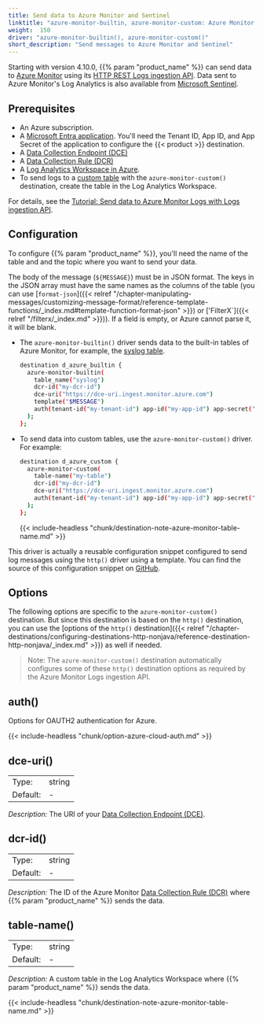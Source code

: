 ```yaml
---
title: Send data to Azure Monitor and Sentinel
linktitle: "azure-monitor-builtin, azure-monitor-custom: Azure Monitor and Sentinel"
weight:  150
driver: "azure-monitor-builtin(), azure-monitor-custom()"
short_description: "Send messages to Azure Monitor and Sentinel"
---
```

<!-- This file is under the copyright of Axoflow, and licensed under Apache License 2.0, except for using the Axoflow and AxoSyslog trademarks. -->

Starting with version 4.10.0, {{% param "product_name" %}} can send data to [Azure Monitor](https://learn.microsoft.com/en-us/azure/azure-monitor/overview) using its [HTTP REST Logs ingestion API](https://learn.microsoft.com/en-us/azure/azure-monitor/logs/logs-ingestion-api-overview#rest-api-call). Data sent to Azure Monitor's Log Analytics is also available from [Microsoft Sentinel](https://learn.microsoft.com/en-us/azure/sentinel/data-transformation).

## Prerequisites

- An Azure subscription.
- A [Microsoft Entra application](https://learn.microsoft.com/en-us/azure/azure-monitor/logs/tutorial-logs-ingestion-portal#create-azure-ad-application). You'll need the Tenant ID, App ID, and App Secret of the application to configure the {{< product >}} destination.
- A [Data Collection Endpoint (DCE)](https://learn.microsoft.com/en-us/azure/azure-monitor/essentials/data-collection-endpoint-overview?tabs=portal)
- A [Data Collection Rule (DCR)](https://learn.microsoft.com/en-us/azure/azure-monitor/essentials/data-collection-rule-create-edit?tabs=portal)
- A [Log Analytics Workspace in Azure](https://learn.microsoft.com/en-us/azure/azure-monitor/logs/log-analytics-workspace-overview).
- To send logs to a [custom table](https://learn.microsoft.com/en-us/azure/azure-monitor/logs/create-custom-table?tabs=azure-portal-1%2Cazure-portal-2%2Cazure-portal-3#create-a-custom-table) with the `azure-monitor-custom()` destination, create the table in the Log Analytics Workspace.

For details, see the [Tutorial: Send data to Azure Monitor Logs with Logs ingestion API](https://learn.microsoft.com/en-us/azure/azure-monitor/logs/tutorial-logs-ingestion-portal).

## Configuration

To configure {{% param "product_name" %}}, you'll need the name of the table and and the topic where you want to send your data.

The body of the message (`${MESSAGE}`) must be in JSON format. The keys in the JSON array must have the same names as the columns of the table (you can use [`format-json`]({{< relref "/chapter-manipulating-messages/customizing-message-format/reference-template-functions/_index.md#template-function-format-json" >}}) or ['FilterX`]({{< relref "/filterx/_index.md" >}})). If a field is empty, or Azure cannot parse it, it will be blank.

- The `azure-monitor-builtin()` driver sends data to the built-in tables of Azure Monitor, for example, the [syslog table](https://learn.microsoft.com/en-us/azure/azure-monitor/reference/tables/syslog).

    ```sh
    destination d_azure_builtin {
      azure-monitor-builtin(
        table_name("syslog")
        dcr-id("my-dcr-id")
        dce-uri("https://dce-uri.ingest.monitor.azure.com")
        template("$MESSAGE")
        auth(tenant-id("my-tenant-id") app-id("my-app-id") app-secret("my-app-secret"))
      );
    };
    ```

- To send data into custom tables, use the `azure-monitor-custom()` driver. For example:

    ```sh
    destination d_azure_custom {
      azure-monitor-custom(
        table-name("my-table")
        dcr-id("my-dcr-id")
        dce-uri("https://dce-uri.ingest.monitor.azure.com")
        auth(tenant-id("my-tenant-id") app-id("my-app-id") app-secret("my-app-secret"))
      );
    };
    ```

    {{< include-headless "chunk/destination-note-azure-monitor-table-name.md" >}}

This driver is actually a reusable configuration snippet configured to send log messages using the `http()` driver using a template. You can find the source of this configuration snippet on [GitHub](https://github.com/axoflow/axosyslog/blob/main/scl/azure/azure-monitor.conf).

## Options

The following options are specific to the `azure-monitor-custom()` destination. But since this destination is based on the `http()` destination, you can use the [options of the `http()` destination]({{< relref "/chapter-destinations/configuring-destinations-http-nonjava/reference-destination-http-nonjava/_index.md" >}}) as well if needed.

> Note: The `azure-monitor-custom()` destination automatically configures some of these `http()` destination options as required by the Azure Monitor Logs ingestion API.

<!-- FIXME xinclude the http options -->

## auth()

Options for OAUTH2 authentication for Azure.

{{< include-headless "chunk/option-azure-cloud-auth.md" >}}

## dce-uri()

|          |                            |
| -------- | -------------------------- |
| Type:    | string |
| Default: | - |

*Description:* The URI of your [Data Collection Endpoint (DCE)](https://learn.microsoft.com/en-us/azure/azure-monitor/essentials/data-collection-endpoint-overview?tabs=portal).

## dcr-id()

|          |                            |
| -------- | -------------------------- |
| Type:    | string |
| Default: | - |

*Description:* The ID of the Azure Monitor [Data Collection Rule (DCR)](https://learn.microsoft.com/en-us/azure/azure-monitor/essentials/data-collection-rule-create-edit?tabs=portal) where {{% param "product_name" %}} sends the data.

## table-name()

|          |                            |
| -------- | -------------------------- |
| Type:    | string |
| Default: | - |

*Description:* A custom table in the Log Analytics Workspace where {{% param "product_name" %}} sends the data.

{{< include-headless "chunk/destination-note-azure-monitor-table-name.md" >}}
